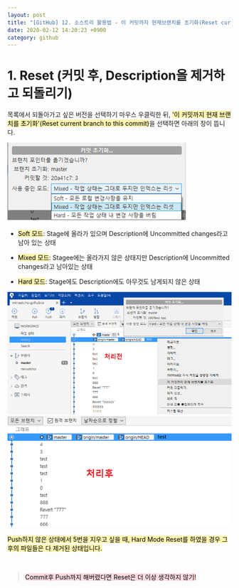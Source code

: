 ```yaml
---
layout: post
title: "[GitHub] 12. 소스트리 활용법 - 이 커밋까지 현재브랜치를 초기화(Reset current brance to this commit)"
date: 2020-02-12 14:20:23 +0900
category: github
---
```


# 1. Reset (커밋 후, Description을 제거하고 되돌리기)

목록에서 되돌아가고 싶은 버전을 선택하기 마우스 우클릭한 뒤, <mark style="background-color: #fff5b1">'이 커밋까지 현재 브랜치를 초기화'(Reset current branch to this commit)</mark>을 선택하면 아래의 창이 뜹니다.

![alt text](/public/img/github_74.png)

- <mark style="background-color: #fff5b1">Soft 모드</mark>: Stage에 올라가 있으며 Description에 Uncommitted changes라고 남아 있는 상태

- <mark style="background-color: #fff5b1">Mixed 모드</mark>: Stagee에는 올라가지 않은 상태지만 Description에 Uncommitted changes라고 남아있는 상태

- <mark style="background-color: #fff5b1">Hard 모드</mark>: Stage에도 Description에도 아무것도 남게되지 않은 상태



![alt text](/public/img/github_75.png)![alt text](/public/img/github_76.png)

<mark style="background-color: #fff5b1">Push하지 않은 상태에서 5번을 지우고 싶을 때, Hard Mode Reset를 하였을 경우 그 후의 파일들은 다 제거된 상태입니다.</mark>

<br> 

> <mark style="background-color: #ffdce0">Commit후 Push까지 해버렸다면 Reset은 더 이상 생각하지 않기!</mark>